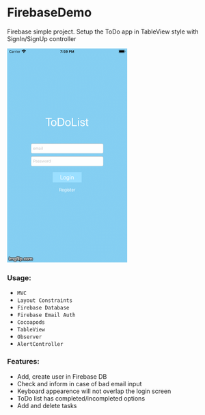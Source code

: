 # FirebaseDemo
Firebase simple project. Setup the ToDo app in TableView style with SignIn/SignUp controller

![FirebaseDemo](./Screenshots.gif "Firebase Demo")


### Usage:
* `MVC`
* `Layout Constraints`
* `Firebase Database`
* `Firebase Email Auth`
* `Cocoapods`
* `TableView`
* `Observer`
* `AlertController`

 
### Features: 
* Add, create user in Firebase DB
* Check and inform in case of bad email input
* Keyboard appearence will not overlap the login screen
* ToDo list has completed/incompleted options
* Add and delete tasks

